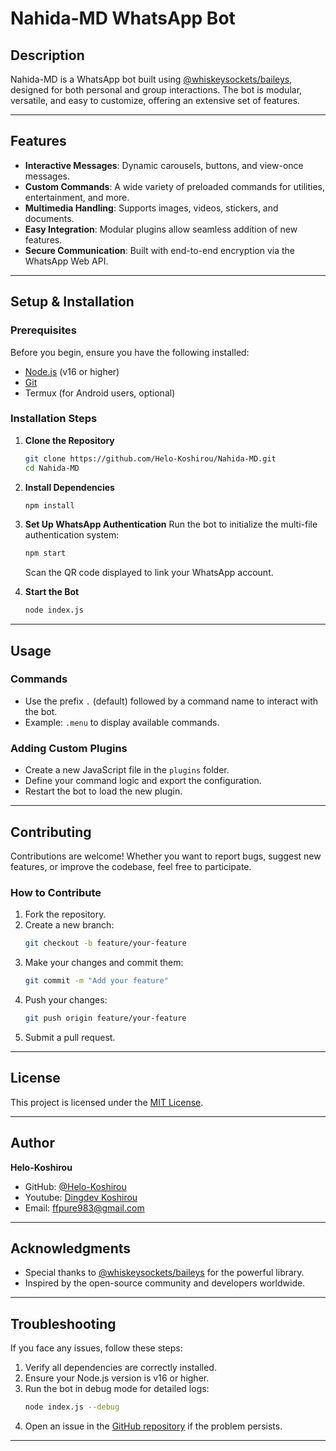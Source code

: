 # Nahida-MD WhatsApp Bot

## Description
Nahida-MD is a WhatsApp bot built using [@whiskeysockets/baileys](https://github.com/WhiskeySockets/Baileys), designed for both personal and group interactions. The bot is modular, versatile, and easy to customize, offering an extensive set of features.

---

##  Features
- **Interactive Messages**: Dynamic carousels, buttons, and view-once messages.
- **Custom Commands**: A wide variety of preloaded commands for utilities, entertainment, and more.
- **Multimedia Handling**: Supports images, videos, stickers, and documents.
- **Easy Integration**: Modular plugins allow seamless addition of new features.
- **Secure Communication**: Built with end-to-end encryption via the WhatsApp Web API.

---

## Setup & Installation

### Prerequisites
Before you begin, ensure you have the following installed:
- [Node.js](https://nodejs.org/) (v16 or higher)
- [Git](https://git-scm.com/)
- Termux (for Android users, optional)

### Installation Steps

1. **Clone the Repository**
   ```bash
   git clone https://github.com/Helo-Koshirou/Nahida-MD.git
   cd Nahida-MD
   ```

2. **Install Dependencies**
   ```bash
   npm install
   ```

3. **Set Up WhatsApp Authentication**
   Run the bot to initialize the multi-file authentication system:
   ```bash
   npm start
   ```
   Scan the QR code displayed to link your WhatsApp account.

4. **Start the Bot**
   ```bash
   node index.js
   ```

---

## Usage

### Commands
- Use the prefix `.` (default) followed by a command name to interact with the bot.
- Example: `.menu` to display available commands.

### Adding Custom Plugins
- Create a new JavaScript file in the `plugins` folder.
- Define your command logic and export the configuration.
- Restart the bot to load the new plugin.

---

## Contributing
Contributions are welcome! Whether you want to report bugs, suggest new features, or improve the codebase, feel free to participate.

### How to Contribute
1. Fork the repository.
2. Create a new branch:
   ```bash
   git checkout -b feature/your-feature
   ```
3. Make your changes and commit them:
   ```bash
   git commit -m "Add your feature"
   ```
4. Push your changes:
   ```bash
   git push origin feature/your-feature
   ```
5. Submit a pull request.

---

## License
This project is licensed under the [MIT License](LICENSE).

---

## Author
**Helo-Koshirou**
- GitHub: [@Helo-Koshirou](https://github.com/Helo-Koshirou)
- Youtube: [Dingdev Koshirou]()
- Email: ffpure983@gmail.com

---

## Acknowledgments
- Special thanks to [@whiskeysockets/baileys](https://github.com/WhiskeySockets/Baileys) for the powerful library.
- Inspired by the open-source community and developers worldwide.

---

## Troubleshooting
If you face any issues, follow these steps:
1. Verify all dependencies are correctly installed.
2. Ensure your Node.js version is v16 or higher.
3. Run the bot in debug mode for detailed logs:
   ```bash
   node index.js --debug
   ```
4. Open an issue in the [GitHub repository](https://github.com/Helo-Koshirou/Nahida-MD/issues) if the problem persists.

---
